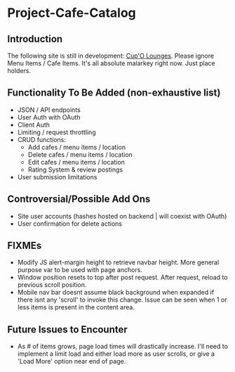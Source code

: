 # Project-Cafe-Catalog

## Introduction
The following site is still in development: [Cup'O Lounges](http://erikgrootendorst.com).
Please ignore Menu Items / Cafe Items. It's all absolute malarkey right now. Just place holders.

## Functionality To Be Added (non-exhaustive list)

- JSON / API endpoints
- User Auth with OAuth
- Client Auth
- Limiting / request throttling
- CRUD functions:
  * Add cafes / menu items / location
  * Delete cafes / menu items / location
  * Edit cafes / menu items / location
  * Rating System & review postings
- User submission limitations

## Controversial/Possible Add Ons
- Site user accounts (hashes hosted on backend | will coexist with OAuth)
- User confirmation for delete actions

## FIXMEs
- Modify JS alert-margin height to retrieve navbar height. More general purpose var to be used with page anchors.
- Window position resets to top after post request. After request, reload to previous scroll position.
- Mobile nav bar doesnt assume black background when expanded if there isnt any 'scroll' to invoke this change. Issue can be     seen when 1 or less items is present in the content area.

## Future Issues to Encounter
- As # of items grows, page load times will drastically increase. I'll need to implement a limit load and either load more as user scrolls, or give a 'Load More' option near end of page.
